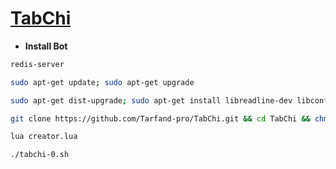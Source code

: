 # [TabChi](https://github.com/ariacomp/tabchi)
* **Install Bot**
`````sh
redis-server

sudo apt-get update; sudo apt-get upgrade 

sudo apt-get dist-upgrade; sudo apt-get install libreadline-dev libconfig-dev libssl-dev lua5.2 liblua5.2-dev lua-socket lua-sec lua-expat libevent-dev libjansson* libpython-dev make unzip git redis-server g++ autoconf 

git clone https://github.com/Tarfand-pro/TabChi.git && cd TabChi && chmod 777 install.sh && ./install.sh 

lua creator.lua

./tabchi-0.sh
`````
